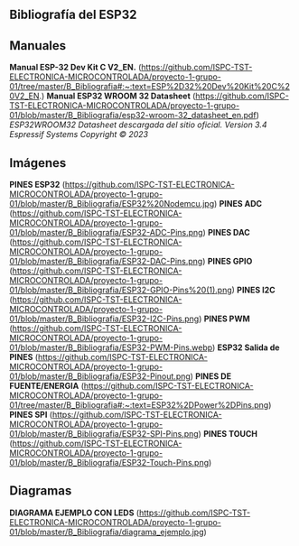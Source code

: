 ## Bibliografía del ESP32


## Manuales

**Manual ESP-32 Dev Kit C V2_EN.** (https://github.com/ISPC-TST-ELECTRONICA-MICROCONTROLADA/proyecto-1-grupo-01/tree/master/B_Bibliografia#:~:text=ESP%2D32%20Dev%20Kit%20C%20V2_EN.)
**Manual ESP32 WROOM 32 Datasheet** (https://github.com/ISPC-TST-ELECTRONICA-MICROCONTROLADA/proyecto-1-grupo-01/blob/master/B_Bibliografia/esp32-wroom-32_datasheet_en.pdf)
*ESP32WROOM32 Datasheet descargada del sitio oficial. Version 3.4 Espressif Systems Copyright © 2023*

## Imágenes

**PINES ESP32** (https://github.com/ISPC-TST-ELECTRONICA-MICROCONTROLADA/proyecto-1-grupo-01/blob/master/B_Bibliografia/ESP32%20Nodemcu.jpg)
**PINES ADC** (https://github.com/ISPC-TST-ELECTRONICA-MICROCONTROLADA/proyecto-1-grupo-01/blob/master/B_Bibliografia/ESP32-ADC-Pins.png)
**PINES DAC** (https://github.com/ISPC-TST-ELECTRONICA-MICROCONTROLADA/proyecto-1-grupo-01/blob/master/B_Bibliografia/ESP32-DAC-Pins.png)
**PINES GPIO** (https://github.com/ISPC-TST-ELECTRONICA-MICROCONTROLADA/proyecto-1-grupo-01/blob/master/B_Bibliografia/ESP32-GPIO-Pins%20(1).png)
**PINES I2C** (https://github.com/ISPC-TST-ELECTRONICA-MICROCONTROLADA/proyecto-1-grupo-01/blob/master/B_Bibliografia/ESP32-I2C-Pins.png)
**PINES PWM** (https://github.com/ISPC-TST-ELECTRONICA-MICROCONTROLADA/proyecto-1-grupo-01/blob/master/B_Bibliografia/ESP32-PWM-Pins.webp)
**ESP32 Salida de PINES** (https://github.com/ISPC-TST-ELECTRONICA-MICROCONTROLADA/proyecto-1-grupo-01/blob/master/B_Bibliografia/ESP32-Pinout.png)
**PINES DE FUENTE/ENERGIA** (https://github.com/ISPC-TST-ELECTRONICA-MICROCONTROLADA/proyecto-1-grupo-01/tree/master/B_Bibliografia#:~:text=ESP32%2DPower%2DPins.png)
**PINES SPI** (https://github.com/ISPC-TST-ELECTRONICA-MICROCONTROLADA/proyecto-1-grupo-01/blob/master/B_Bibliografia/ESP32-SPI-Pins.png)
**PINES TOUCH** (https://github.com/ISPC-TST-ELECTRONICA-MICROCONTROLADA/proyecto-1-grupo-01/blob/master/B_Bibliografia/ESP32-Touch-Pins.png)

## Diagramas

**DIAGRAMA EJEMPLO CON LEDS** (https://github.com/ISPC-TST-ELECTRONICA-MICROCONTROLADA/proyecto-1-grupo-01/blob/master/B_Bibliografia/diagrama_ejemplo.jpg)

